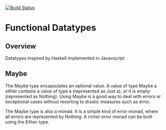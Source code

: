 [![Build Status](https://secure.travis-ci.org/chrisjones0099/functional-datatypes-js.png)](http://travis-ci.org/chrisjones0099/functional-datatypes-js)

Functional Datatypes
====================

Overview
--------

Datatypes inspired by Haskell implemented in Javavscript

Maybe
-----

The Maybe type encapsulates an optional value. A value of type Maybe a either contains a value of type a (represented as Just a), or it is empty (represented as Nothing). Using Maybe is a good way to deal with errors or exceptional cases without resorting to drastic measures such as error.

The Maybe type is also a monad. It is a simple kind of error monad, where all errors are represented by Nothing. A richer error monad can be built using the Either type.
